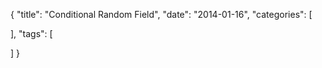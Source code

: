 {
  "title": "Conditional Random Field",
  "date": "2014-01-16",
  "categories": [
    
  ],
  "tags": [
    
  ]
}


